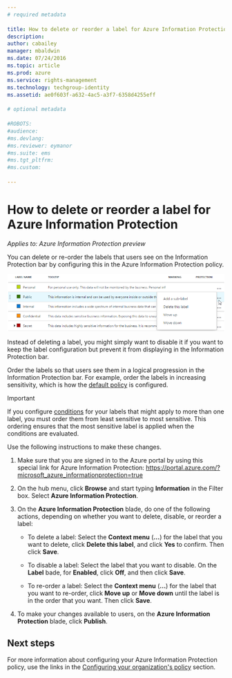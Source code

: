 ```yaml
---
# required metadata

title: How to delete or reorder a label for Azure Information Protection | Azure Rights Management
description:
author: cabailey
manager: mbaldwin
ms.date: 07/24/2016
ms.topic: article
ms.prod: azure
ms.service: rights-management
ms.technology: techgroup-identity
ms.assetid: ae0f603f-a632-4ac5-a3f7-6358d4255eff

# optional metadata

#ROBOTS:
#audience:
#ms.devlang:
#ms.reviewer: eymanor
#ms.suite: ems
#ms.tgt_pltfrm:
#ms.custom:

---
```


# How to delete or reorder a label for Azure Information Protection

*Applies to: Azure Information Protection preview*

You can delete or re-order the labels that users see on the Information Protection bar by configuring this in the Azure Information Protection policy.

![Delete or reorder labels in the Azure Information Protection policy](../media/info-protect-contextmenu.png)

Instead of deleting a label, you might simply want to disable it if you want to keep the label configuration but prevent it from displaying in the Information Protection bar.

Order the labels so that users see them in a logical progression in the Information Protection bar. For example, order the labels in increasing sensitivity, which is how the [default policy](configure-policy-default.md) is configured.

> [!IMPORTANT]
>If you configure [conditions](configure-policy-classification.md) for your labels that might apply to more than one label, you must order them from least sensitive to most sensitive. This ordering ensures that the most sensitive label is applied when the conditions are evaluated.


Use the following instructions to make these changes.

1. Make sure that you are signed in to the Azure portal by using this special link for Azure Information Protection: https://portal.azure.com/?microsoft_azure_informationprotection=true
 
2. On the hub menu, click **Browse** and start typing **Information** in the Filter box. Select **Azure Information Protection**.

3. On the **Azure Information Protection** blade, do one of the following actions, depending on whether you want to delete, disable, or reorder a label:

    - To delete a label: Select the **Context menu** (**...**) for the label that you want to delete, click **Delete this label**, and click **Yes** to confirm. Then click **Save**. 

    - To disable a label: Select the label that you want to disable. On the **Label** bade, for **Enabled**, click **Off**, and then click **Save**.

    - To re-order a label: Select the **Context menu** (**...**) for the label that you want to re-order, click **Move up** or **Move down** until the label is in the order that you want. Then click **Save**. 

4. To make your changes available to users, on the **Azure Information Protection** blade, click **Publish**.

## Next steps

For more information about configuring your Azure Information Protection policy, use the links in the [Configuring your organization's policy](configure-policy.md#configuring-your-organization-s-policy) section.  


